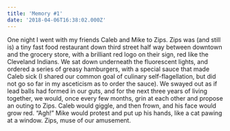 ```yaml
---
title: 'Memory #1'
date: '2018-04-06T16:38:02.000Z'
---
```


One night I went with my friends Caleb and Mike to Zips. Zips was (and still is) a tiny fast food restaurant down third street half way between downtown and the grocery store, with a brilliant red logo on their sign, red like the Cleveland Indians. We sat down underneath the fluorescent lights, and ordered a series of greasy hamburgers, with a special sauce that made Caleb sick (I shared our common goal of culinary self-flagellation, but did not go so far in my asceticism as to order the sauce). We swayed out as if lead balls had formed in our guts, and for the next three years of living together, we would, once every few months, grin at each other and propose an outing to Zips. Caleb would giggle, and then frown, and his face would grow red. “Agh!” Mike would protest and put up his hands, like a cat pawing at a window. Zips, muse of our amusement.
